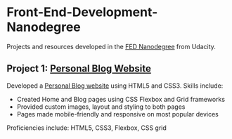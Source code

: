 # Front-End-Development-Nanodegree

Projects and resources developed in the [FED Nanodegree](https://www.udacity.com/course/front-end-web-developer-nanodegree--nd0011) from Udacity.

## Project 1: [Personal Blog Website](https://github.com/GaurangiM/Front-End-Development-Nanodegree/tree/master/Personal%20Blog%20Website)
Developed a [Personal Blog website](https://gaurangim.github.io/Personal%20Blog%20Website/index.html) using HTML5 and CSS3. Skills include:
* Created Home and Blog pages using CSS Flexbox and Grid frameworks
* Provided custom images, layout and styling to both pages
* Pages made mobile-friendly and responsive on most popular devices

Proficiencies include: HTML5, CSS3, Flexbox, CSS grid
